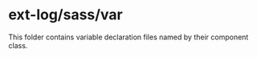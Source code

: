 # ext-log/sass/var

This folder contains variable declaration files named by their component class.
